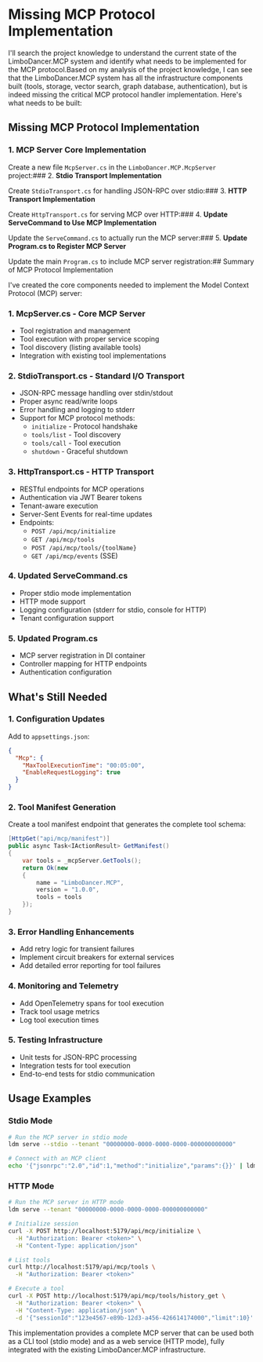 # Missing MCP Protocol Implementation  
  
I'll search the project knowledge to understand the current state of the LimboDancer.MCP system and identify what needs to be implemented for the MCP protocol.Based on my analysis of the project knowledge, I can see that the LimboDancer.MCP system has all the infrastructure components built (tools, storage, vector search, graph database, authentication), but is indeed missing the critical MCP protocol handler implementation. Here's what needs to be built:

## Missing MCP Protocol Implementation

### 1. **MCP Server Core Implementation**

Create a new file `McpServer.cs` in the `LimboDancer.MCP.McpServer` project:### 2. **Stdio Transport Implementation**

Create `StdioTransport.cs` for handling JSON-RPC over stdio:### 3. **HTTP Transport Implementation**

Create `HttpTransport.cs` for serving MCP over HTTP:### 4. **Update ServeCommand to Use MCP Implementation**

Update the `ServeCommand.cs` to actually run the MCP server:### 5. **Update Program.cs to Register MCP Server**

Update the main `Program.cs` to include MCP server registration:## Summary of MCP Protocol Implementation

I've created the core components needed to implement the Model Context Protocol (MCP) server:

### 1. **McpServer.cs** - Core MCP Server
- Tool registration and management
- Tool execution with proper service scoping
- Tool discovery (listing available tools)
- Integration with existing tool implementations

### 2. **StdioTransport.cs** - Standard I/O Transport
- JSON-RPC message handling over stdin/stdout
- Proper async read/write loops
- Error handling and logging to stderr
- Support for MCP protocol methods:
  - `initialize` - Protocol handshake
  - `tools/list` - Tool discovery
  - `tools/call` - Tool execution
  - `shutdown` - Graceful shutdown

### 3. **HttpTransport.cs** - HTTP Transport
- RESTful endpoints for MCP operations
- Authentication via JWT Bearer tokens
- Tenant-aware execution
- Server-Sent Events for real-time updates
- Endpoints:
  - `POST /api/mcp/initialize`
  - `GET /api/mcp/tools`
  - `POST /api/mcp/tools/{toolName}`
  - `GET /api/mcp/events` (SSE)

### 4. **Updated ServeCommand.cs**
- Proper stdio mode implementation
- HTTP mode support
- Logging configuration (stderr for stdio, console for HTTP)
- Tenant configuration support

### 5. **Updated Program.cs**
- MCP server registration in DI container
- Controller mapping for HTTP endpoints
- Authentication configuration

## What's Still Needed

### 1. **Configuration Updates**
Add to `appsettings.json`:
```json
{
  "Mcp": {
    "MaxToolExecutionTime": "00:05:00",
    "EnableRequestLogging": true
  }
}
```

### 2. **Tool Manifest Generation**
Create a tool manifest endpoint that generates the complete tool schema:
```csharp
[HttpGet("api/mcp/manifest")]
public async Task<IActionResult> GetManifest()
{
    var tools = _mcpServer.GetTools();
    return Ok(new
    {
        name = "LimboDancer.MCP",
        version = "1.0.0",
        tools = tools
    });
}
```

### 3. **Error Handling Enhancements**
- Add retry logic for transient failures
- Implement circuit breakers for external services
- Add detailed error reporting for tool failures

### 4. **Monitoring and Telemetry**
- Add OpenTelemetry spans for tool execution
- Track tool usage metrics
- Log tool execution times

### 5. **Testing Infrastructure**
- Unit tests for JSON-RPC processing
- Integration tests for tool execution
- End-to-end tests for stdio communication

## Usage Examples

### Stdio Mode
```bash
# Run the MCP server in stdio mode
ldm serve --stdio --tenant "00000000-0000-0000-0000-000000000000"

# Connect with an MCP client
echo '{"jsonrpc":"2.0","id":1,"method":"initialize","params":{}}' | ldm serve --stdio
```

### HTTP Mode
```bash
# Run the MCP server in HTTP mode
ldm serve --tenant "00000000-0000-0000-0000-000000000000"

# Initialize session
curl -X POST http://localhost:5179/api/mcp/initialize \
  -H "Authorization: Bearer <token>" \
  -H "Content-Type: application/json"

# List tools
curl http://localhost:5179/api/mcp/tools \
  -H "Authorization: Bearer <token>"

# Execute a tool
curl -X POST http://localhost:5179/api/mcp/tools/history_get \
  -H "Authorization: Bearer <token>" \
  -H "Content-Type: application/json" \
  -d '{"sessionId":"123e4567-e89b-12d3-a456-426614174000","limit":10}'
```

This implementation provides a complete MCP server that can be used both as a CLI tool (stdio mode) and as a web service (HTTP mode), fully integrated with the existing LimboDancer.MCP infrastructure.